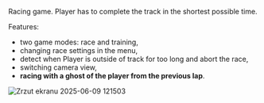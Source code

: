 Racing game. Player has to complete the track in the shortest possible time.

Features:
- two game modes: race and training,
- changing race settings in the menu,
- detect when Player is outside of track for too long and abort the race,
- switching camera view,
- **racing with a ghost of the player from the previous lap**.

![Zrzut ekranu 2025-06-09 121503](https://github.com/user-attachments/assets/a5c7f26d-430f-4bbe-9b85-10d89291b9d2)
